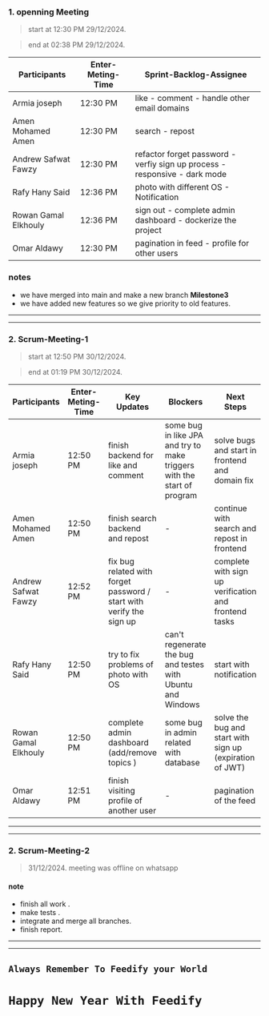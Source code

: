 ### 1. openning Meeting

> start at 12:30 PM 29/12/2024.

> end at 02:38 PM 29/12/2024.

| **Participants**     | **Enter-Meting-Time** | **Sprint-Backlog-Assignee**    | 
| -------------------- | --------------------- | ------------------------------ | 
| Armia joseph         |  12:30 PM              |               like - comment - handle other email domains          |                    |
| Amen Mohamed Amen    |  12:30 PM              | search - repost          |                    |
| Andrew Safwat Fawzy  |  12:30 PM              | refactor forget password - verfiy sign up process - responsive - dark mode |                    |
| Rafy Hany Said       |  12:36 PM              | photo with different OS - Notification            |                    |
| Rowan Gamal Elkhouly |  12:36 PM              | sign out - complete admin dashboard - dockerize the project                          |                    |
| Omar  Aldawy    |  12:30 PM              | pagination in feed - profile for other users                        |                    |


### notes
* we have merged into main and make a new branch **Milestone3**
* we have added new features so we give priority to old features.

---
---
### 2. Scrum-Meeting-1

> start at 12:50 PM 30/12/2024.

> end at 01:19 PM 30/12/2024.

| **Participants**     | **Enter-Meting-Time** | **Key Updates**                    | **Blockers**                             | **Next Steps**                 |
| -------------------- | --------------------- | ---------------------------------- | ---------------------------------------- | ------------------------------ |
| Armia joseph         | 12:50 PM           |     finish backend for like and comment     | some bug in like JPA and try to make triggers with the start of program       |     solve bugs and start in frontend and domain fix |
| Amen Mohamed Amen    | 12:50 PM             |   finish search backend and repost | -    |   continue with search and repost in frontend    |
| Andrew Safwat Fawzy  | 12:52 PM             |fix bug related with forget password / start with verify the sign up | -                    | complete with sign up verification and frontend tasks |
| Rafy Hany Said       | 12:50 PM          |   try to fix problems of photo with OS  |  can't regenerate the bug and testes with Ubuntu and Windows    | start with notification |
| Rowan Gamal Elkhouly | 12:50 PM             |      complete admin dashboard (add/remove topics )    |some bug in admin related with database      | solve the bug and start with sign up (expiration of JWT)  |
| Omar  Aldawy    | 12:51 PM              |   finish visiting profile of another user      | -        | pagination of the feed    |
---
---
### 2. Scrum-Meeting-2

>   31/12/2024.
> meeting was offline on whatsapp

#### note
* finish all work .
* make tests .
* integrate and merge all branches.
* finish report.
---
---
## `Always Remember To Feedify your World`
# `Happy New Year With Feedify`

